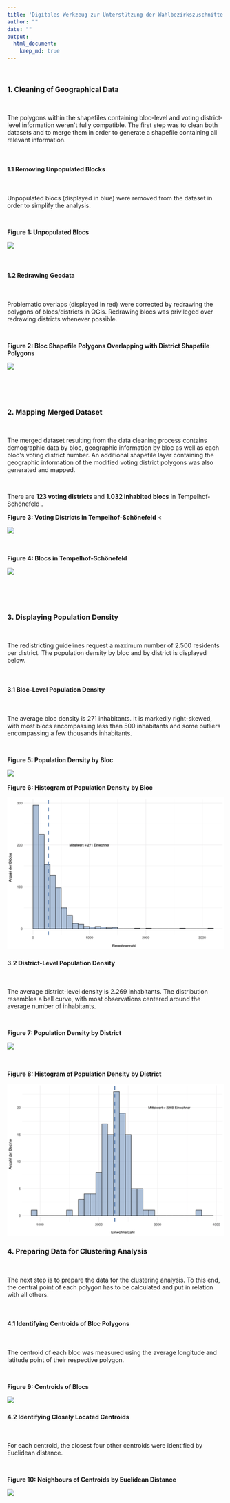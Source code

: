 ```yaml
---
title: 'Digitales Werkzeug zur Unterstützung der Wahlbezirkszuschnitte'
author: ""
date: ""
output: 
  html_document:
    keep_md: true
---
```




&nbsp;

### 1. Cleaning of Geographical Data

&nbsp;

The polygons within the shapefiles containing bloc-level and voting district-level information weren't fully compatible. The first step was to clean both datasets and to merge them in order to generate a shapefile containing all relevant information.

&nbsp;

#### 1.1 Removing Unpopulated Blocks

&nbsp;

Unpopulated blocs (displayed in blue) were removed from the dataset in order to simplify the analysis.

&nbsp;

**Figure 1: Unpopulated Blocs**

![](Map_1.png)

&nbsp;

#### 1.2 Redrawing Geodata

&nbsp;

Problematic overlaps (displayed in red) were corrected by redrawing the polygons of blocs/districts in QGis. Redrawing blocs was privileged over redrawing districts whenever possible.

&nbsp;

**Figure 2: Bloc Shapefile Polygons Overlapping with District Shapefile Polygons** 

![](Map_2.png)

&nbsp;

&nbsp;

### 2. Mapping Merged Dataset


&nbsp;

The merged dataset resulting from the data cleaning process contains  demographic data by bloc, geographic information by bloc as well as each bloc's voting district number. An additional shapefile layer containing the geographic information of the modified voting district polygons was also generated and mapped.

&nbsp;

There are **123 voting districts** and **1.032 inhabited blocs** in Tempelhof-Schönefeld .

**Figure 3: Voting Districts in Tempelhof-Schönefeld** <

![](Map_3.png)


&nbsp;

**Figure 4: Blocs in Tempelhof-Schönefeld**

![](Map_4.png)

&nbsp;

&nbsp;

### 3. Displaying Population Density 

&nbsp;

The redistricting guidelines request a maximum number of 2.500 residents per district. The population density by bloc and by district is displayed below.

&nbsp;

#### 3.1 Bloc-Level Population Density

&nbsp;

The average bloc density is 271 inhabitants. It is markedly right-skewed, with most blocs encompassing less than 500 inhabitants and some outliers encompassing a few thousands inhabitants.

&nbsp;

**Figure 5: Population Density by Bloc**

![](Map_5.png)



**Figure 6: Histogram of Population Density by Bloc**

![](Graph_1.png)


#### 3.2 District-Level Population Density

&nbsp;


The average district-level density is 2.269 inhabitants. The distribution resembles a bell curve, with most observations centered around the average number of inhabitants.

&nbsp;

**Figure 7: Population Density by District**

![](Map_6.png)
</p>

&nbsp;

**Figure 8: Histogram of Population Density by District**

![](Graph_2.png)

### 4. Preparing Data for Clustering Analysis 

&nbsp;

The next step is to prepare the data for the clustering analysis. To this end, the central point of each polygon has to be calculated and put in relation with all others.

&nbsp;

#### 4.1 Identifying Centroids of Bloc Polygons

&nbsp;

The centroid of each bloc was measured using the average longitude and latitude point of their respective polygon.

&nbsp;

**Figure 9: Centroids of Blocs**

![](Map_7.png)


#### 4.2 Identifying Closely Located Centroids


&nbsp;

For each centroid, the closest four other centroids were identified by Euclidean distance.

&nbsp;

**Figure 10: Neighbours of Centroids by Euclidean Distance**

![](Map_8.png)
</p>



&nbsp;

&nbsp;


&nbsp;

&nbsp;

